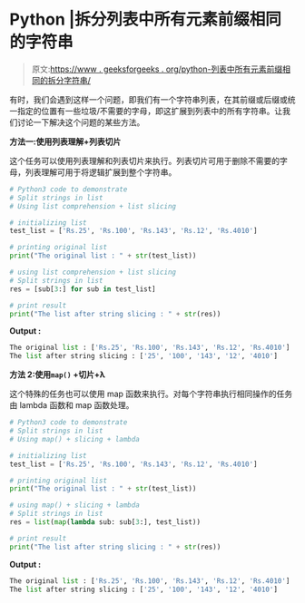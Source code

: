 # Python |拆分列表中所有元素前缀相同的字符串

> 原文:[https://www . geeksforgeeks . org/python-列表中所有元素前缀相同的拆分字符串/](https://www.geeksforgeeks.org/python-split-strings-in-list-with-same-prefix-in-all-elements/)

有时，我们会遇到这样一个问题，即我们有一个字符串列表，在其前缀或后缀或统一指定的位置有一些垃圾/不需要的字母，即这扩展到列表中的所有字符串。让我们讨论一下解决这个问题的某些方法。

**方法一:使用列表理解+列表切片**

这个任务可以使用列表理解和列表切片来执行。列表切片可用于删除不需要的字母，列表理解可用于将逻辑扩展到整个字符串。

```py
# Python3 code to demonstrate
# Split strings in list
# Using list comprehension + list slicing

# initializing list
test_list = ['Rs.25', 'Rs.100', 'Rs.143', 'Rs.12', 'Rs.4010']

# printing original list
print("The original list : " + str(test_list))

# using list comprehension + list slicing
# Split strings in list
res = [sub[3:] for sub in test_list]

# print result
print("The list after string slicing : " + str(res))
```

**Output :**

```py
The original list : ['Rs.25', 'Rs.100', 'Rs.143', 'Rs.12', 'Rs.4010']
The list after string slicing : ['25', '100', '143', '12', '4010']

```

**方法 2:使用`map()` +切片+λ**

这个特殊的任务也可以使用 map 函数来执行。对每个字符串执行相同操作的任务由 lambda 函数和 map 函数处理。

```py
# Python3 code to demonstrate
# Split strings in list
# Using map() + slicing + lambda

# initializing list
test_list = ['Rs.25', 'Rs.100', 'Rs.143', 'Rs.12', 'Rs.4010']

# printing original list
print("The original list : " + str(test_list))

# using map() + slicing + lambda
# Split strings in list
res = list(map(lambda sub: sub[3:], test_list))

# print result
print("The list after string slicing : " + str(res))
```

**Output :**

```py
The original list : ['Rs.25', 'Rs.100', 'Rs.143', 'Rs.12', 'Rs.4010']
The list after string slicing : ['25', '100', '143', '12', '4010']

```